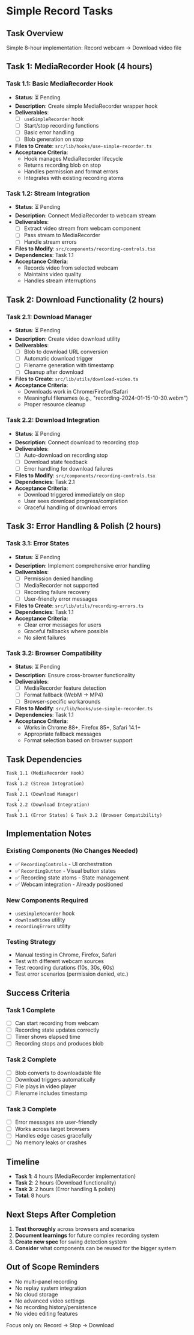 # Simple Record Tasks

## Task Overview
Simple 8-hour implementation: Record webcam → Download video file

## Task 1: MediaRecorder Hook (4 hours)

### Task 1.1: Basic MediaRecorder Hook
- **Status**: ⏳ Pending
- **Description**: Create simple MediaRecorder wrapper hook
- **Deliverables**:
  - [ ] `useSimpleRecorder` hook
  - [ ] Start/stop recording functions
  - [ ] Basic error handling
  - [ ] Blob generation on stop
- **Files to Create**: `src/lib/hooks/use-simple-recorder.ts`
- **Acceptance Criteria**:
  - Hook manages MediaRecorder lifecycle
  - Returns recording blob on stop
  - Handles permission and format errors
  - Integrates with existing recording atoms

### Task 1.2: Stream Integration  
- **Status**: ⏳ Pending
- **Description**: Connect MediaRecorder to webcam stream
- **Deliverables**:
  - [ ] Extract video stream from webcam component
  - [ ] Pass stream to MediaRecorder
  - [ ] Handle stream errors
- **Files to Modify**: `src/components/recording-controls.tsx`
- **Dependencies**: Task 1.1
- **Acceptance Criteria**:
  - Records video from selected webcam
  - Maintains video quality
  - Handles stream interruptions

## Task 2: Download Functionality (2 hours)

### Task 2.1: Download Manager
- **Status**: ⏳ Pending  
- **Description**: Create video download utility
- **Deliverables**:
  - [ ] Blob to download URL conversion
  - [ ] Automatic download trigger
  - [ ] Filename generation with timestamp
  - [ ] Cleanup after download
- **Files to Create**: `src/lib/utils/download-video.ts`
- **Acceptance Criteria**:
  - Downloads work in Chrome/Firefox/Safari
  - Meaningful filenames (e.g., "recording-2024-01-15-10-30.webm")
  - Proper resource cleanup

### Task 2.2: Download Integration
- **Status**: ⏳ Pending
- **Description**: Connect download to recording stop
- **Deliverables**:
  - [ ] Auto-download on recording stop
  - [ ] Download state feedback
  - [ ] Error handling for download failures
- **Files to Modify**: `src/components/recording-controls.tsx`
- **Dependencies**: Task 2.1
- **Acceptance Criteria**:
  - Download triggered immediately on stop
  - User sees download progress/completion
  - Graceful handling of download errors

## Task 3: Error Handling & Polish (2 hours)

### Task 3.1: Error States
- **Status**: ⏳ Pending
- **Description**: Implement comprehensive error handling
- **Deliverables**:
  - [ ] Permission denied handling
  - [ ] MediaRecorder not supported
  - [ ] Recording failure recovery
  - [ ] User-friendly error messages
- **Files to Create**: `src/lib/utils/recording-errors.ts`
- **Dependencies**: Task 1.1
- **Acceptance Criteria**:
  - Clear error messages for users
  - Graceful fallbacks where possible
  - No silent failures

### Task 3.2: Browser Compatibility
- **Status**: ⏳ Pending
- **Description**: Ensure cross-browser functionality
- **Deliverables**:
  - [ ] MediaRecorder feature detection
  - [ ] Format fallback (WebM → MP4)
  - [ ] Browser-specific workarounds
- **Files to Modify**: `src/lib/hooks/use-simple-recorder.ts`
- **Dependencies**: Task 1.1
- **Acceptance Criteria**:
  - Works in Chrome 88+, Firefox 85+, Safari 14.1+
  - Appropriate fallback messages
  - Format selection based on browser support

## Task Dependencies

```
Task 1.1 (MediaRecorder Hook)
    ↓
Task 1.2 (Stream Integration)
    ↓
Task 2.1 (Download Manager)
    ↓
Task 2.2 (Download Integration)
    ↓
Task 3.1 (Error States) & Task 3.2 (Browser Compatibility)
```

## Implementation Notes

### Existing Components (No Changes Needed)
- ✅ `RecordingControls` - UI orchestration
- ✅ `RecordingButton` - Visual button states  
- ✅ Recording state atoms - State management
- ✅ Webcam integration - Already positioned

### New Components Required
- `useSimpleRecorder` hook
- `downloadVideo` utility
- `recordingErrors` utility

### Testing Strategy
- Manual testing in Chrome, Firefox, Safari
- Test with different webcam sources
- Test recording durations (10s, 30s, 60s)
- Test error scenarios (permission denied, etc.)

## Success Criteria

### Task 1 Complete
- [ ] Can start recording from webcam
- [ ] Recording state updates correctly
- [ ] Timer shows elapsed time
- [ ] Recording stops and produces blob

### Task 2 Complete  
- [ ] Blob converts to downloadable file
- [ ] Download triggers automatically
- [ ] File plays in video player
- [ ] Filename includes timestamp

### Task 3 Complete
- [ ] Error messages are user-friendly
- [ ] Works across target browsers
- [ ] Handles edge cases gracefully
- [ ] No memory leaks or crashes

## Timeline

- **Task 1**: 4 hours (MediaRecorder implementation)
- **Task 2**: 2 hours (Download functionality)  
- **Task 3**: 2 hours (Error handling & polish)
- **Total**: 8 hours

## Next Steps After Completion

1. **Test thoroughly** across browsers and scenarios
2. **Document learnings** for future complex recording system
3. **Create new spec** for swing detection system
4. **Consider** what components can be reused for the bigger system

## Out of Scope Reminders

- No multi-panel recording
- No replay system integration
- No cloud storage
- No advanced video settings
- No recording history/persistence
- No video editing features

Focus only on: Record → Stop → Download